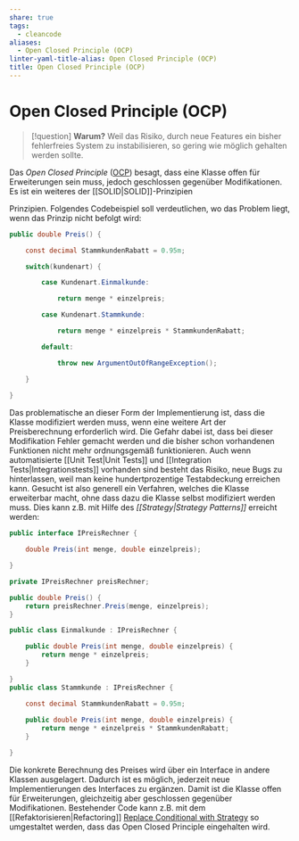 ```yaml
---
share: true
tags:
  - cleancode
aliases:
  - Open Closed Principle (OCP)
linter-yaml-title-alias: Open Closed Principle (OCP)
title: Open Closed Principle (OCP)
---
```

 
# Open Closed Principle (OCP)
>[!question] **Warum?**
>Weil das Risiko, durch neue Features ein bisher fehlerfreies System zu instabilisieren, so gering wie möglich gehalten werden sollte.

Das *Open Closed Principle* ([OCP](https://en.wikipedia.org/wiki/Open%E2%80%93closed_principle)) besagt, dass eine Klasse offen für Erweiterungen sein muss, jedoch geschlossen gegenüber Modifikationen. Es ist ein weiteres der [[SOLID|SOLID]]-Prinzipien

Prinzipien. Folgendes Codebeispiel soll verdeutlichen, wo das Problem liegt, wenn das Prinzip nicht befolgt wird:

```csharp
public double Preis() {

    const decimal StammkundenRabatt = 0.95m;

    switch(kundenart) {

        case Kundenart.Einmalkunde:

            return menge * einzelpreis;

        case Kundenart.Stammkunde:

            return menge * einzelpreis * StammkundenRabatt;

        default:

            throw new ArgumentOutOfRangeException();

    }
    
}
```

Das problematische an dieser Form der Implementierung ist, dass die Klasse modifiziert werden muss, wenn eine weitere Art der Preisberechnung erforderlich wird. Die Gefahr dabei ist, dass bei dieser Modifikation Fehler gemacht werden und die bisher schon vorhandenen Funktionen nicht mehr ordnungsgemäß funktionieren. Auch wenn automatisierte [[Unit Test|Unit Tests]] und [[Integration Tests|Integrationstests]] vorhanden sind besteht das Risiko, neue Bugs zu hinterlassen, weil man keine hundertprozentige Testabdeckung erreichen kann. Gesucht ist also generell ein Verfahren, welches die Klasse erweiterbar macht, ohne dass dazu die Klasse selbst modifiziert werden muss. Dies kann z.B. mit Hilfe des *[[Strategy|Strategy Patterns]]* erreicht werden:

```csharp
public interface IPreisRechner {

    double Preis(int menge, double einzelpreis);

}

private IPreisRechner preisRechner;

public double Preis() {
    return preisRechner.Preis(menge, einzelpreis);
} 

public class Einmalkunde : IPreisRechner {

    public double Preis(int menge, double einzelpreis) {
        return menge * einzelpreis;
    }

}
public class Stammkunde : IPreisRechner {

    const decimal StammkundenRabatt = 0.95m;
    
    public double Preis(int menge, double einzelpreis) {
        return menge * einzelpreis * StammkundenRabatt;
    }

}
```

Die konkrete Berechnung des Preises wird über ein Interface in andere Klassen ausgelagert. Dadurch ist es möglich, jederzeit neue Implementierungen des Interfaces zu ergänzen. Damit ist die Klasse offen für Erweiterungen, gleichzeitig aber geschlossen gegenüber Modifikationen. Bestehender Code kann z.B. mit dem [[Refaktorisieren|Refactoring]] [Replace Conditional with Strategy](http://www.industriallogic.com/xp/refactoring/conditionalWithStrategy.html) so umgestaltet werden, dass das Open Closed Principle eingehalten wird.